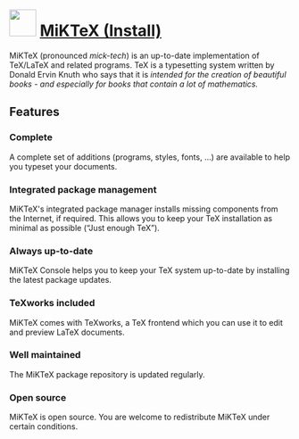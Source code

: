 ﻿# <img src="https://cdn.jsdelivr.net/gh/chtof/chocolatey-packages/automatic/miktex.install/miktex.install.png" width="48" height="48"/> [MiKTeX (Install)](https://chocolatey.org/packages/miktex.install)

MiKTeX (pronounced _mick-tech_) is an up-to-date implementation of TeX/LaTeX and related programs.
TeX is a typesetting system written by Donald Ervin Knuth who says that it is _intended for the creation of beautiful books - and especially for books that contain a lot of mathematics._

## Features
### Complete
A complete set of additions (programs, styles, fonts, …) are available to help you typeset your documents.

### Integrated package management
MiKTeX's integrated package manager installs missing components from the Internet, if required. This allows you to keep your TeX installation as minimal as possible (“Just enough TeX”).

### Always up-to-date
MiKTeX Console helps you to keep your TeX system up-to-date by installing the latest package updates.

### TeXworks included
MiKTeX comes with TeXworks, a TeX frontend which you can use it to edit and preview LaTeX documents.

### Well maintained
The MiKTeX package repository is updated regularly.

### Open source
MiKTeX is open source. You are welcome to redistribute MiKTeX under certain conditions.
